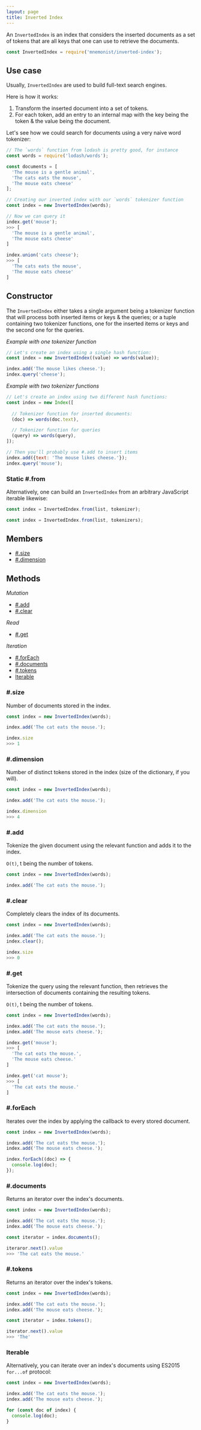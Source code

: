 ```yaml
---
layout: page
title: Inverted Index
---
```


An `InvertedIndex` is an index that considers the inserted documents as a set of tokens that are all keys that one can use to retrieve the documents.

```js
const InvertedIndex = require('mnemonist/inverted-index');
```

## Use case

Usually, `InvertedIndex` are used to build full-text search engines.

Here is how it works:

1. Transform the inserted document into a set of tokens.
2. For each token, add an entry to an internal map with the key being the token & the value being the document.

Let's see how we could search for documents using a very naive word tokenizer:

```js
// The `words` function from lodash is pretty good, for instance
const words = require('lodash/words');

const documents = [
  'The mouse is a gentle animal',
  'The cats eats the mouse',
  'The mouse eats cheese'
];

// Creating our inverted index with our `words` tokenizer function
const index = new InvertedIndex(words);

// Now we can query it
index.get('mouse');
>>> [
  'The mouse is a gentle animal',
  'The mouse eats cheese'
]

index.union('cats cheese');
>>> [
  'The cats eats the mouse',
  'The mouse eats cheese'
]
```

<!-- If you need more to retrieve more information about the indexed documents such as occurrences, positions etc., check out the [`SearchIndex`]({{ site.baseurl }}/search-index). -->

## Constructor

The `InvertedIndex` either takes a single argument being a tokenizer function that will process both inserted items or keys & the queries; or a tuple containing two tokenizer functions, one for the inserted items or keys and the second one for the queries.

*Example with one tokenizer function*

```js
// Let's create an index using a single hash function:
const index = new InvertedIndex((value) => words(value));

index.add('The mouse likes cheese.');
index.query('cheese');
```

*Example with two tokenizer functions*

```js
// Let's create an index using two different hash functions:
const index = new Index([
  
  // Tokenizer function for inserted documents:
  (doc) => words(doc.text),

  // Tokenizer function for queries
  (query) => words(query),
]);

// Then you'll probably use #.add to insert items
index.add({text: 'The mouse likes cheese.'});
index.query('mouse');
```

### Static #.from

Alternatively, one can build an `InvertedIndex` from an arbitrary JavaScript iterable likewise:

```js
const index = InvertedIndex.from(list, tokenizer);
```
```js
const index = InvertedIndex.from(list, tokenizers);
```

## Members

* [#.size](#size)
* [#.dimension](#dimension)

## Methods

*Mutation*

* [#.add](#add)
* [#.clear](#clear)

*Read*

* [#.get](#get)

*Iteration*

* [#.forEach](#foreach)
* [#.documents](#documents)
* [#.tokens](#tokens)
* [Iterable](#iterable)

### #.size

Number of documents stored in the index.

```js
const index = new InvertedIndex(words);

index.add('The cat eats the mouse.');

index.size
>>> 1
```

### #.dimension

Number of distinct tokens stored in the index (size of the dictionary, if you will).

```js
const index = new InvertedIndex(words);

index.add('The cat eats the mouse.');

index.dimension
>>> 4
```

### #.add

Tokenize the given document using the relevant function and adds it to the index.

`O(t)`, t being the number of tokens.

```js
const index = new InvertedIndex(words);

index.add('The cat eats the mouse.');
```

### #.clear

Completely clears the index of its documents.

```js
const index = new InvertedIndex(words);

index.add('The cat eats the mouse.');
index.clear();

index.size
>>> 0
```

### #.get

Tokenize the query using the relevant function, then retrieves the intersection of documents containing the resulting tokens.

`O(t)`, t being the number of tokens.

```js
const index = new InvertedIndex(words);

index.add('The cat eats the mouse.');
index.add('The mouse eats cheese.');

index.get('mouse');
>>> [
  'The cat eats the mouse.',
  'The mouse eats cheese.'
]

index.get('cat mouse');
>>> [
  'The cat eats the mouse.'
]
```

### #.forEach

Iterates over the index by applying the callback to every stored document.

```js
const index = new InvertedIndex(words);

index.add('The cat eats the mouse.');
index.add('The mouse eats cheese.');

index.forEach((doc) => {
  console.log(doc);
});
```

### #.documents

Returns an iterator over the index's documents.

```js
const index = new InvertedIndex(words);

index.add('The cat eats the mouse.');
index.add('The mouse eats cheese.');

const iterator = index.documents();

iteraror.next().value
>>> 'The cat eats the mouse.'
```

### #.tokens

Returns an iterator over the index's tokens.

```js
const index = new InvertedIndex(words);

index.add('The cat eats the mouse.');
index.add('The mouse eats cheese.');

const iterator = index.tokens();

iterator.next().value
>>> 'The'
```

### Iterable

Alternatively, you can iterate over an index's documents using ES2015 `for...of` protocol:

```js
const index = new InvertedIndex(words);

index.add('The cat eats the mouse.');
index.add('The mouse eats cheese.');

for (const doc of index) {
  console.log(doc);
}
```

